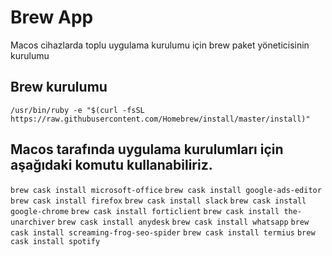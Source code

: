 # Brew App

Macos cihazlarda toplu uygulama kurulumu için brew paket yöneticisinin kurulumu 


## Brew kurulumu


```
/usr/bin/ruby -e "$(curl -fsSL https://raw.githubusercontent.com/Homebrew/install/master/install)" 
```

## Macos tarafında uygulama kurulumları için aşağıdaki komutu kullanabiliriz.

```brew cask install microsoft-office```
```brew cask install google-ads-editor```
```brew cask install firefox```
```brew cask install slack```
```brew cask install google-chrome```
```brew cask install forticlient```
```brew cask install the-unarchiver```
```brew cask install anydesk```
```brew cask install whatsapp```
```brew cask install screaming-frog-seo-spider```
```brew cask install termius```
```brew cask install spotify```

